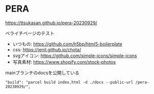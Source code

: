 # PERA

https://ttsukasan.github.io/pera-20230929/

ペライチページのテスト

- いつもの: https://github.com/h5bp/html5-boilerplate
- css: https://jenil.github.io/chota/
- svgアイコン: https://github.com/simple-icons/simple-icons
- 写真素材: https://www.shopify.com/stock-photos

mainブランチのdocsを公開している

```
"build": "parcel build index.html -d ./docs --public-url /pera-20230929/",
```
